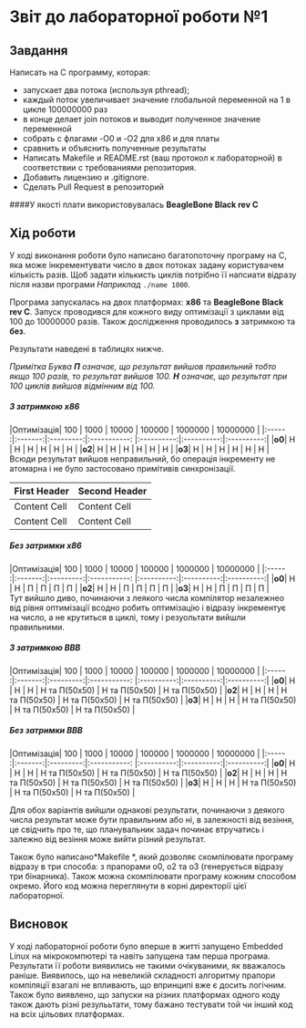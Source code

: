 # Звіт до лабораторної роботи №1

## Завдання
Написать на С программу, которая:
- запускает два потока (используя pthread);
- каждый поток увеличивает значение глобальной переменной на 1 в цикле 100000000 раз
- в конце делает join потоков и выводит полученное значение переменной
- собрать с флагами -O0 и -O2 для x86 и для платы
- сравнить и объяснить полученные результаты
- Написать Makefile и README.rst (ваш протокол к лабораторной) в соответствии с требованиями репозитория. 
- Добавить лицензию и .gitignore.  
- Сделать Pull Request в репозиторий

####У якості плати використовувалась **BeagleBone Black rev C**

## Хід роботи



У ході виконання роботи було написано багатопоточну програму на С, яка може інкрементувати число в двох потоках задану користувачем кількість разів. Щоб задати кількисть циклів потрібно її напсиати відразу після назви програми *Наприклад* `./name 1000`.

Програма запускалась на двох платформах: **х86** та **BeagleBone Black rev C**. 
Запуск проводився для кожного виду оптимізації з циклами від 100 до 10000000 разів. Також дослідження проводилось **з** затримкою та **без**.

Результати наведені в таблицях нижче. 

*Примітка Буква **П** означає, що результат вийшов правильний тобто якщо 100 разів, то результат вийшов 100. **Н** означає, що результат при 100 циклів вийшов відмінним від 100.*

##### З затримкою х86
|Оптимізація| 100  | 1000  | 10000 |  100000  | 1000000  | 10000000 |
|:----- :|:-------:|:---------:|:-----------: |:----------:|:----------:|:----------:|
|**о0**|  Н  |  Н  |  Н  |  Н  |  Н  |  Н  |
|**о2**|  Н  |  Н  |  Н  |  Н  |  Н  |  Н  |
|**о3**|  Н  |  Н  |  Н  |  Н  |  Н  |  Н  |  
Всюди результат вийшов неправильний, бо операція інкременту не атомарна і не було застосовано примітивів синхронізації.

| First Header  | Second Header |
| ------------- | ------------- |
| Content Cell  | Content Cell  |
| Content Cell  | Content Cell  |

##### Без затримки х86

|Оптимізація| 100  | 1000  | 10000 |  100000  | 1000000  | 10000000 |
|:----- :|:-------:|:---------:|:-----------: |:----------:|:----------:|:----------:|
|**о0**|  Н  |  Н  |  П  |  П  |  П  |  П  |
|**о2**|  Н  |  Н  |  П  |  П  |  П  |  П  |
|**о3**|  Н  |  Н  |  П  |  П  |  П  |  П  |  
Тут вийшло диво, починаючи з леякого числа компілятор незалежнео від рівня оптимізації всодно робить оптимізацію і відразу інкрементує на число, а не крутиться в циклі, тому і резуольтати вийшли правильними.
##### З затримкою ВВВ
|Оптимізація| 100  | 1000  | 10000 |  100000  | 1000000  | 10000000 |
|:----- :|:-------:|:---------:|:-----------: |:----------:|:----------:|:----------:|
|**о0**|  Н  |  Н  |  Н  |   Н та П(50х50)  |  Н та П(50х50)  |  Н та П(50х50)  |
|**о2**|  Н  | Н  |   Н  |  Н та П(50х50)  |  Н та П(50х50)  | Н та П(50х50)  |
|**о3**|  Н  |  Н  |  Н  |  Н та П(50х50)  |  Н та П(50х50)  | Н та П(50х50)  |  

##### Без затримки ВВВ

|Оптимізація| 100  | 1000  | 10000 |  100000  | 1000000  | 10000000 |
|:----- :|:-------:|:---------:|:-----------: |:----------:|:----------:|:----------:|
|**о0**|  Н  |  Н  |  Н  |   Н та П(50х50)  |  Н та П(50х50)  |  Н та П(50х50)  |
|**о2**|  Н  | Н  |   Н  |  Н та П(50х50)  |  Н та П(50х50)  | Н та П(50х50)  |
|**о3**|  Н  |  Н  |  Н  |  Н та П(50х50)  |  Н та П(50х50)  | Н та П(50х50)  |  

Для обох варіантів вийшли однакові результати, починаючи з деякого числа результат може бути правильним або ні, в залежності від везіння, це свідчить про те, що планувальник задач починає втручатись і залежно від везіння може вийти різний результат.

Також було написано*Makefile *, який дозволяє скомпілювати програму відразу в три способа: з прапорами о0, о2 та о3 (генерується відразу три бінарника). Також можна скомпілювати програму кожним способом окремо. Його код можна переглянути в корні директорії цієї лабораторної.

## Висновок

У ході лабораторної роботи було вперше в житті запущено Embedded Linux на мікрокомпютері та навіть запущена там перша програма. Результати її роботи виявились не такими очікуваними, як вважалось раніше. Виявилось, що на невеликій складності алгоритму прапори компіляції взагалі не впливають, що впринципі вже є досить логічним. Також було виявлено, що запуски на різних платформах одного коду також дають різні резулььтати, тому бажано тестувати той чи інший код на всіх цільових платформах.

